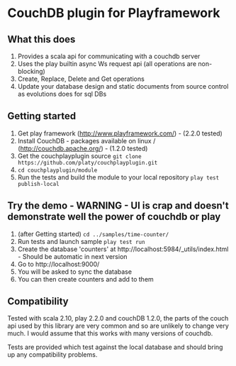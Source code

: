 CouchDB plugin for Playframework
============================================

What this does
--------------

1. Provides a scala api for communicating with a couchdb server
2. Uses the play builtin async Ws request api (all operations are non-blocking)
3. Create, Replace, Delete and Get operations
4. Update your database design and static documents from source control as evolutions does for sql DBs

Getting started
---------------

1. Get play framework (http://www.playframework.com/) - (2.2.0 tested)
2. Install CouchDB - packages available on linux / (http://couchdb.apache.org/) - (1.2.0 tested)
3. Get the couchplayplugin source `git clone https://github.com/platy/couchplayplugin.git`
4. `cd couchplayplugin/module`
5. Run the tests and build the module to your local repository `play test publish-local`

Try the demo - WARNING - UI is crap and doesn't demonstrate well the power of couchdb or play
---------------------------------------------------------------------------------------------

1. (after Getting started) `cd ../samples/time-counter/`
2. Run tests and launch sample `play test run`
3. Create the database 'counters' at http://localhost:5984/_utils/index.html - Should be automatic in next version
3. Go to http://localhost:9000/
4. You will be asked to sync the database
5. You can then create counters and add to them

Compatibility
-------------

Tested with scala 2.10, play 2.2.0 and couchDB 1.2.0, the parts of the couch api used by this library are very common and so are unlikely to change very much. I would assume that this works with many versions of couchdb.

Tests are provided which test against the local database and should bring up any compatibility problems.
